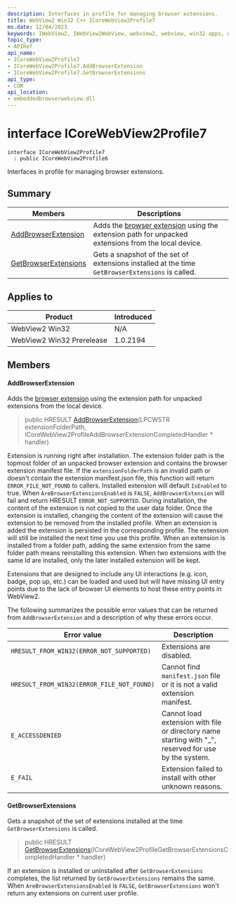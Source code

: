```yaml
---
description: Interfaces in profile for managing browser extensions.
title: WebView2 Win32 C++ ICoreWebView2Profile7
ms.date: 12/04/2023
keywords: IWebView2, IWebView2WebView, webview2, webview, win32 apps, win32, edge, ICoreWebView2, ICoreWebView2Controller, browser control, edge html, ICoreWebView2Profile7
topic_type: 
- APIRef
api_name:
- ICoreWebView2Profile7
- ICoreWebView2Profile7.AddBrowserExtension
- ICoreWebView2Profile7.GetBrowserExtensions
api_type:
- COM
api_location:
- embeddedbrowserwebview.dll
---
```


# interface ICoreWebView2Profile7

```
interface ICoreWebView2Profile7
  : public ICoreWebView2Profile6
```

Interfaces in profile for managing browser extensions.

## Summary

 Members                        | Descriptions
--------------------------------|---------------------------------------------
[AddBrowserExtension](#addbrowserextension) | Adds the [browser extension](https://developer.mozilla.org/en-US/docs/Mozilla/Add-ons/WebExtensions) using the extension path for unpacked extensions from the local device.
[GetBrowserExtensions](#getbrowserextensions) | Gets a snapshot of the set of extensions installed at the time `GetBrowserExtensions` is called.

## Applies to

Product                         | Introduced
--------------------------------|---------------------------------------------
WebView2 Win32            |    N/A
WebView2 Win32 Prerelease |    1.0.2194

## Members

#### AddBrowserExtension

Adds the [browser extension](https://developer.mozilla.org/en-US/docs/Mozilla/Add-ons/WebExtensions) using the extension path for unpacked extensions from the local device.

> public HRESULT [AddBrowserExtension](#addbrowserextension)(LPCWSTR extensionFolderPath, ICoreWebView2ProfileAddBrowserExtensionCompletedHandler * handler)

Extension is running right after installation. The extension folder path is the topmost folder of an unpacked browser extension and contains the browser extension manifest file. If the `extensionFolderPath` is an invalid path or doesn't contain the extension manifest.json file, this function will return `ERROR_FILE_NOT_FOUND` to callers. Installed extension will default `IsEnabled` to true. When `AreBrowserExtensionsEnabled` is `FALSE`, `AddBrowserExtension` will fail and return HRESULT `ERROR_NOT_SUPPORTED`. During installation, the content of the extension is not copied to the user data folder. Once the extension is installed, changing the content of the extension will cause the extension to be removed from the installed profile. When an extension is added the extension is persisted in the corresponding profile. The extension will still be installed the next time you use this profile. When an extension is installed from a folder path, adding the same extension from the same folder path means reinstalling this extension. When two extensions with the same Id are installed, only the later installed extension will be kept.

Extensions that are designed to include any UI interactions (e.g. icon, badge, pop up, etc.) can be loaded and used but will have missing UI entry points due to the lack of browser UI elements to host these entry points in WebView2.

The following summarizes the possible error values that can be returned from `AddBrowserExtension` and a description of why these errors occur.

Error value   |Description
--------- | ---------
`HRESULT_FROM_WIN32(ERROR_NOT_SUPPORTED)`|Extensions are disabled.
`HRESULT_FROM_WIN32(ERROR_FILE_NOT_FOUND)`|Cannot find `manifest.json` file or it is not a valid extension manifest.
`E_ACCESSDENIED`|Cannot load extension with file or directory name starting with "_", reserved for use by the system.
`E_FAIL`|Extension failed to install with other unknown reasons.

#### GetBrowserExtensions

Gets a snapshot of the set of extensions installed at the time `GetBrowserExtensions` is called.

> public HRESULT [GetBrowserExtensions](#getbrowserextensions)(ICoreWebView2ProfileGetBrowserExtensionsCompletedHandler * handler)

If an extension is installed or uninstalled after `GetBrowserExtensions` completes, the list returned by `GetBrowserExtensions` remains the same. When `AreBrowserExtensionsEnabled` is `FALSE`, `GetBrowserExtensions` won't return any extensions on current user profile.

